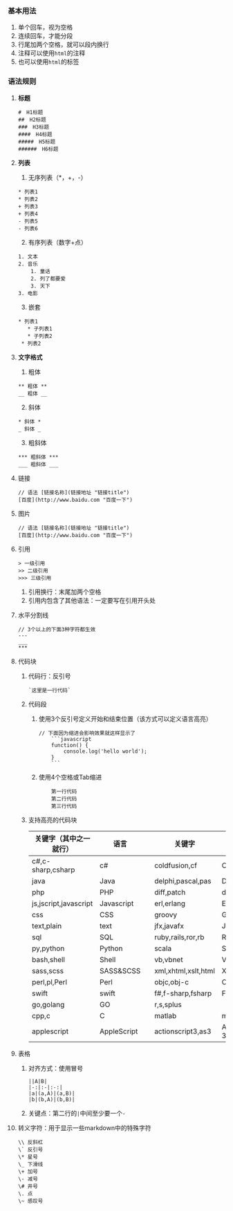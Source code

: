 <!--
 * @Date: 2020-08-11 19:58:22
 * @LastEditors: Lq
 * @LastEditTime: 2020-08-31 15:31:30
 * @FilePath: /learnningNotes/markdown/note.md
-->
### 基本用法
1. 单个回车，视为空格
2. 连续回车，才能分段
3. 行尾加两个空格，就可以段内换行
4. 注释可以使用`html`的注释
5. 也可以使用`html`的标签

### 语法规则
1. **标题**
    ```
    #　H1标题
    ##　H2标题
    ###　H3标题
    ####　H4标题
    #####　H5标题
    ######　H6标题
    ```
2. **列表**
     1. 无序列表（*，+，-）
      ```
      * 列表1
      * 列表2
      + 列表3
      + 列表4
      - 列表5
      - 列表6
      ```
     2. 有序列表（数字+点）
      ```
      1. 文本
      2. 音乐
          1. 童话
          2. 列了都要爱
          3. 天下
      3. 电影
      ```
     3. 嵌套
      ```
      * 列表1
         * 子列表1
         * 子列表2
       * 列表2
      ```
3. **文字格式**
   1. 粗体
    ```
    ** 粗体 **
    __ 粗体 __
    ```
   2. 斜体
    ```
    * 斜体 *
    _ 斜体 _ 
    ```
   3. 粗斜体
    ```
    *** 粗斜体 ***
    ___ 粗斜体 ___
    ```

4. 链接
    ```
    // 语法 [链接名称](链接地址 "链接title")
    [百度](http://www.baidu.com "百度一下")
    ```

5. 图片
    ```
    // 语法 [链接名称](链接地址 "链接title")
    [百度](http://www.baidu.com "百度一下")
    ```

6. 引用
    ```
    > 一级引用
    >> 二级引用
    >>> 三级引用
    ```
    1. 引用换行：末尾加两个空格
    2. 引用内包含了其他语法：一定要写在引用开头处
    
7. 水平分割线
    ```
    // 3个以上的下面3种字符都生效
    ---
    ___
    ***
    ```

8. 代码块
    1. 代码行：反引号
        ```
        `这里是一行代码`
        ```
    2. 代码段
        1. 使用3个反引号定义开始和结束位置（该方式可以定义语言高亮）
            ```
            // 下面因为缩进会影响效果就这样显示了
                ```javascript
                function() {
                    console.log('hello world');
                }
                ```
            ```
        2. 使用4个空格或Tab缩进
            ```
                第一行代码
                第二行代码
                第三行代码
            ```
            
    3. 支持高亮的代码块  
   
        |关键字（其中之一就行）|语言||关键字|语言|
        |-|-|-|-|-|
        |c#,c-sharp,csharp|c#||coldfusion,cf|ColdFusion|
        |java|Java||delphi,pascal,pas|Delphi|
        |php|PHP||diff,patch|diff&patch|
        |js,jscript,javascript|Javascript||erl,erlang|Erlang|
        |css|CSS||groovy|Groovy|
        |text,plain|text||jfx,javafx|JavaFX|
        |sql|SQL||ruby,rails,ror,rb|Ruby|
        |py,python|Python||scala|Scala|
        |bash,shell|Shell||vb,vbnet|Visual Basic|
        |sass,scss|SASS&SCSS||xml,xhtml,xslt,html|XML|
        |perl,pl,Perl|Perl||objc,obj-c|Objective C|
        |swift|swift||f#,f-sharp,fsharp|F#|
        |go,golang|GO||r,s,splus|
        |cpp,c|C||matlab|matlab|
        |applescript|AppleScript||actionscript3,as3|ActionScript 3.0|


9.  表格
    1. 对齐方式：使用冒号
        ```
        ||A|B|
        |-:|:-|:-:|
        |a|(a,A)|(a,B)|
        |b|(b,A)|(b,B)|
        ```
    2. 关键点：第二行的`|`中间至少要一个`-`

10. 转义字符：用于显示一些markdown中的特殊字符
    ```
    \\ 反斜杠
    \` 反引号
    \* 星号
    \_ 下滑线
    \+ 加号
    \- 减号
    \# 井号
    \. 点
    \~ 感叹号
    ```

